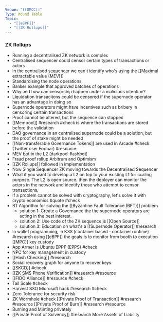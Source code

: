 ```yaml
---
Venue: "[[DMCC]]"
Type: Round Table
Topic:
  - "[[eBPF]]"
  - "[[ZK Rollups]]"
---
```

### ZK Rollups
- Running a decentralised ZK network is complex
- Centralised sequencer could censor certain types of transactions or actors
- In the centralised sequencer we can't identify who's using the [[Maximal extractable value (MEV)]]
- Standardising the node operations
- Banker example that approved batches of operations
- Why and how can censorship happen under a malicious intention?
- Liquidation transacitons could be censored if the supernode operator has an advantage in doing so
- Supernode operators might have incentives such as bribery in censoring certain transactions
- Proof cannot be altered, but the sequence can stopped
- [[Mempool]] #research #check is where the transactions are stored before the validation
- DAO governance in an centralised supernode could be a solution, but the proof of stake might be needed
- [[Non-transferable Governance Tokens]] are used in Arcade #check  (Twitter user Foobar) #resource 
- MEV bot in the L2 (darkpool flashbot)
- Fraud proof rollup Arbitrum and Optimism
- [[ZK Rollups]] followed in implementation
- Now Single Sequencer ZK moving towards the Decentralised Sequencer
- What if you want to develop a L2 on top to your existing L1 for scaling purpose. The L2 is open source. then the deployer can monitor the actors in the network and identify those who attempt to censor transactions.
- If a problem cannot be solved with cryptography, let's solve it with crypto economics #quote #check 
- BT Algorithm for solving the [[Byzantine Fault Tolerance (BFT)]] problem 
	- solution 1: Create a Governance the the supernode operators are acting in the best interest.
	- solution 2: Use code of the ZK sequence is [[Open Source]] 
	- solution 3: Education on what's a [[Supernode Operator]] #research 
- In wallet programming, in K3S (container based - container runtime) #research using [[eBPF]] the goals is to monitor from booth to execution [[MPC]] key custody
- App Armer is Ubuntu EPPF (EPPS) #check 
- NPC for key management in custody
- [[Hash Checking]] #research 
- Social recovery graph for anyone to recover keys
- [[SKCD]] #check 
- [[ZK SMS Phone Verification]]  #research #resource 
- [[FIDO Alliance]] #resource #check
- Tail Scale #check 
- Harvest SSO Microsoft hack #research #check 
- Zero Tolerance for security risk
- ZK Wormhole #check [[Private Proof of Transaction]] #research #resource [[Private Proof of Burn]] #research #resource 
- Burning and Minting privately
- [[Private Proof of Solvency]] #research More Assets of Liability